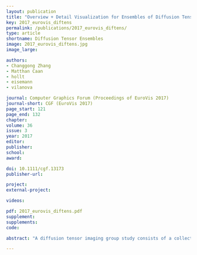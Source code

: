 ```yaml
---
layout: publication
title: "Overview + Detail Visualization for Ensembles of Diffusion Tensors"
key: 2017_eurovis_diftens
permalink: /publications/2017_eurovis_diftens/
type: article
shortname: Diffusion Tensor Ensembles
image: 2017_eurovis_diftens.jpg
image_large:

authors:
- Changgong Zhang
- Matthan Caan
- hollt
- eisemann
- vilanova

journal: Computer Graphics Forum (Proceedings of EuroVis 2017)
journal-short: CGF (EuroVis 2017)
page_start: 121
page_end: 132
chapter:
volume: 36
issue: 3
year: 2017
editor:
publisher:
school:
award:

doi: 10.1111/cgf.13173
publisher-url:

project:
external-project:

videos:

pdf: 2017_eurovis_diftens.pdf
supplement:
supplements:
code:

abstract: "A diffusion tensor imaging group study consists of a collection of volumetric diffusion tensor datasets (i.e., an ensemble) acquired from a group of subjects. The multivariate nature of the diffusion tensor imposes challenges on the analysis and the visualization. These challenges are commonly tackled by reducing the diffusion tensors to scalar-valued quantities that can be analyzed with common statistical tools. However, reducing tensors to scalars poses the risk of losing intrinsic information about the tensor. Visualization of tensor ensemble data without loss of information is still a largely unsolved problem. In this work, we propose an overview + detail visualization to facilitate the tensor ensemble exploration. We define an ensemble representative tensor and variations in terms of the three intrinsic tensor properties (i.e., scale, shape, and orientation) separately. The ensemble summary information is visually encoded into the newly designed aggregate tensor glyph which, in a spatial layout, functions as the overview. The aggregate tensor glyph guides the analyst to interesting areas that would need further detailed inspection. The detail views reveal the original information that is lost during aggregation. It helps the analyst to further understand the sources of variation and formulate hypotheses. To illustrate the applicability of our prototype, we compare with most relevant previous work through a user study and we present a case study on the analysis of a brain diffusion tensor dataset ensemble from healthy volunteers."

---
```

